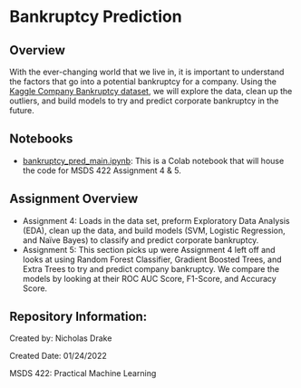 # Bankruptcy Prediction
## Overview
With the ever-changing world that we live in, it is important to understand the factors that go into a potential bankruptcy for a company. Using the [Kaggle Company Bankruptcy dataset](https://www.kaggle.com/fedesoriano/company-bankruptcy-prediction), we will explore the data, clean up the outliers, and build models to try and predict corporate bankruptcy in the future.

## Notebooks
- [bankruptcy_pred_main.ipynb](https://github.com/DrakeData/Bankruptcy_Prediction/blob/main/bankruptcy_pred_main.ipynb): This is a Colab notebook that will house the code for MSDS 422 Assignment 4 & 5.

## Assignment Overview
- Assignment 4: Loads in the data set, preform Exploratory Data Analysis (EDA), clean up the data, and build models (SVM, Logistic Regression, and Naïve Bayes) to classify and predict corporate bankruptcy.
- Assignment 5: This section picks up were Assignment 4 left off and looks at using Random Forest Classifier, Gradient Boosted Trees, and Extra Trees to try and predict company bankruptcy. We compare the models by looking at their ROC AUC Score, F1-Score, and Accuracy Score.

## Repository Information:
Created by: Nicholas Drake

Created Date: 01/24/2022

MSDS 422: Practical Machine Learning
